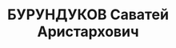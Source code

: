 ---
title: БУРУНДУКОВ Саватей Аристархович
description: Род. в 1997 г. в крестьянской семье В 1916 г. был мобилизован и участвовал
  в первой мировой войне В 1916 г. вступил я Красную Армию, где прослужил до 1923
  г. После демобилизации вернулся не родину. В с. Скаразум Зайковского района организовал
  колдоз «Сталинец». Позднее работал председателем Зайковского райисполкома, секретарем
  райкома ВКП(6), членом бюро Ирбитского окружнома ВКП(6). В 30-е гг. окончил Свердловский
  комвуз. Позднее накодился на руководящей юэяйственной работе. В 1935—1936 гг. работал
  в аппарате Свердловского обкома ВКП(6). В 1936 г. исключен из партии, вернулся на
  родину и был избран председателем колжоза. В августе 1937 г. арестован, дальнейшая
  судьба неизвестна. В 1956 г. реабилитирован посмертно.
---